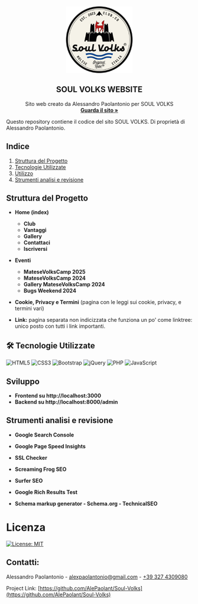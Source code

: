 <br />
<div align="center">
  <a href="https://github.com/AlePaolant/Soul-Volks">
    <img src="img/logo-footer.png" alt="Logo" width="auto" height="180">
  </a>

  <h2 align="center">SOUL VOLKS WEBSITE</h2>

  <p align="center">
    Sito web creato da Alessandro Paolantonio per SOUL VOLKS
    <br />
    <a href="https://www.soulvolks.it"><strong>Guarda il sito »</strong></a>
  </p>
</div>

Questo repository contiene il codice del sito SOUL VOLKS.
Di proprietà di Alessandro Paolantonio.

## Indice

1. [Struttura del Progetto](#struttura-del-progetto)
2. [Tecnologie Utilizzate](#tecnologie-utilizzate)
3. [Utilizzo](#utilizzo)
4. [Strumenti analisi e revisione](#strumenti-analisi-e-revisione)


## Struttura del Progetto

- **Home (index)**
  - **Club**
  - **Vantaggi**
  - **Gallery**
  - **Contattaci**
  - **Iscriversi**
- **Eventi**
  - **MateseVolksCamp 2025**
  - **MateseVolksCamp 2024**
  - **Gallery MateseVolksCamp 2024**
  - **Bugs Weekend 2024**
- **Cookie, Privacy e Termini** (pagina con le leggi sui cookie, privacy, e termini vari)

- **Link:** pagina separata non indicizzata che funziona un po' come linktree: unico posto con tutti i link importanti.


## 🛠 Tecnologie Utilizzate

![HTML5](https://img.shields.io/badge/HTML5-E34F26?style=for-the-badge&logo=html5&logoColor=white) ![CSS3](https://img.shields.io/badge/CSS3-1572B6?style=for-the-badge&logo=css3&logoColor=white) ![Bootstrap](https://img.shields.io/badge/Bootstrap-7952B3?style=for-the-badge&logo=bootstrap&logoColor=white) ![jQuery](https://img.shields.io/badge/jQuery-0769AD?style=for-the-badge&logo=jquery&logoColor=white) ![PHP](https://img.shields.io/badge/PHP-777BB4?style=for-the-badge&logo=php&logoColor=white) ![JavaScript](https://img.shields.io/badge/JavaScript-F7DF1E?style=for-the-badge&logo=javascript&logoColor=black)

## Sviluppo
- **Frontend su http://localhost:3000**
- **Backend su http://localhost:8000/admin**

## Strumenti analisi e revisione
- **Google Search Console**
- **Google Page Speed Insights**
- **SSL Checker**
- **Screaming Frog SEO**
- **Surfer SEO**

- **Google Rich Results Test**
- **Schema markup generator - Schema.org - TechnicalSEO**


# Licenza
[![License: MIT](https://img.shields.io/badge/License-MIT-yellow.svg)](https://opensource.org/licenses/MIT)

## Contatti:
Alessandro Paolantonio  - [alexpaolantonio@gmail.com](mailto:alexpaolantonio@gmail.com) -  [+39 327 4309080](tel:+393274309080)

Project Link: [https://github.com/AlePaolant/Soul-Volks](https://github.com/AlePaolant/Soul-Volks)